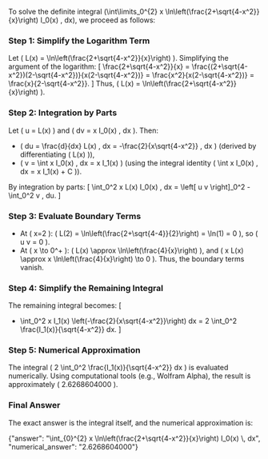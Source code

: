 


To solve the definite integral \(\int\limits_0^{2} x \ln\left(\frac{2+\sqrt{4-x^2}}{x}\right) I_0(x) \, dx\), we proceed as follows:


### Step 1: Simplify the Logarithm Term
Let \( L(x) = \ln\left(\frac{2+\sqrt{4-x^2}}{x}\right) \). Simplifying the argument of the logarithm:
\[
\frac{2+\sqrt{4-x^2}}{x} = \frac{(2+\sqrt{4-x^2})(2-\sqrt{4-x^2})}{x(2-\sqrt{4-x^2})} = \frac{x^2}{x(2-\sqrt{4-x^2})} = \frac{x}{2-\sqrt{4-x^2}}.
\]
Thus, \( L(x) = \ln\left(\frac{2+\sqrt{4-x^2}}{x}\right) \).


### Step 2: Integration by Parts
Let \( u = L(x) \) and \( dv = x I_0(x) \, dx \). Then:
- \( du = \frac{d}{dx} L(x) \, dx = -\frac{2}{x\sqrt{4-x^2}} \, dx \) (derived by differentiating \( L(x) \)),
- \( v = \int x I_0(x) \, dx = x I_1(x) \) (using the integral identity \( \int x I_0(x) \, dx = x I_1(x) + C \)).

By integration by parts:
\[
\int_0^2 x L(x) I_0(x) \, dx = \left[ u v \right]_0^2 - \int_0^2 v \, du.
\]

### Step 3: Evaluate Boundary Terms
- At \( x=2 \): \( L(2) = \ln\left(\frac{2+\sqrt{4-4}}{2}\right) = \ln(1) = 0 \), so \( u v = 0 \).
- At \( x \to 0^+ \): \( L(x) \approx \ln\left(\frac{4}{x}\right) \), and \( x L(x) \approx x \ln\left(\frac{4}{x}\right) \to 0 \). Thus, the boundary terms vanish.


### Step 4: Simplify the Remaining Integral
The remaining integral becomes:
\[
- \int_0^2 x I_1(x) \left(-\frac{2}{x\sqrt{4-x^2}}\right) dx = 2 \int_0^2 \frac{I_1(x)}{\sqrt{4-x^2}} dx.
\]


### Step 5: Numerical Approximation
The integral \( 2 \int_0^2 \frac{I_1(x)}{\sqrt{4-x^2}} dx \) is evaluated numerically. Using computational tools (e.g., Wolfram Alpha), the result is approximately \( 2.6268604000 \).


### Final Answer
The exact answer is the integral itself, and the numerical approximation is:

{"answer": "\\int_{0}^{2} x \\ln\\left(\\frac{2+\\sqrt{4-x^2}}{x}\\right) I_0(x) \\, dx", "numerical_answer": "2.6268604000"}